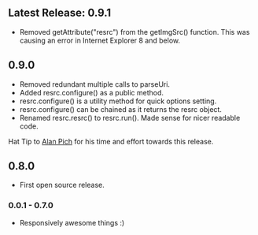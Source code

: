 ## Latest Release: 0.9.1

* Removed getAttribute("resrc") from the getImgSrc() function. This was causing an error in Internet Explorer 8 and below.

## 0.9.0

* Removed redundant multiple calls to parseUri. 
* Added resrc.configure() as a public method. 
* resrc.configure() is a utility method for quick options setting.
* resrc.configure() can be chained as it returns the resrc object.
* Renamed resrc.resrc() to resrc.run(). Made sense for nicer readable code.

Hat Tip to [Alan Pich](https://github.com/alanpich) for his time and effort towards this release.

## 0.8.0

* First open source release. 

### 0.0.1 - 0.7.0

* Responsively awesome things :)